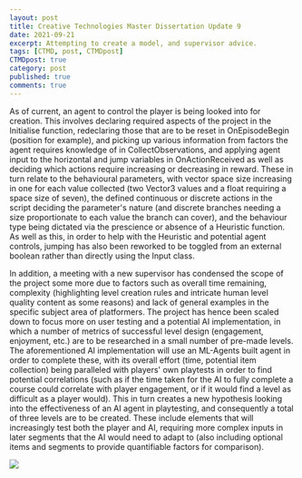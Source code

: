```yaml
---
layout: post
title: Creative Technologies Master Dissertation Update 9
date: 2021-09-21
excerpt: Attempting to create a model, and supervisor advice.
tags: [CTMD, post, CTMDpost]
CTMDpost: true
category: post
published: true
comments: true
---
```

As of current, an agent to control the player is being looked into for creation. This involves declaring required aspects of the project in the Initialise function, redeclaring those that are to be reset in OnEpisodeBegin (position for example), and picking up various information from factors the agent requires knowledge of in CollectObservations, and applying agent input to the horizontal and jump variables in OnActionReceived as well as deciding which actions require increasing or decreasing in reward. These in turn relate to the behavioural parameters, with vector space size increasing in one for each value collected (two Vector3 values and a float requiring a space size of seven), the defined continuous or discrete actions in the script deciding the parameter's nature (and discrete branches needing a size proportionate to each value the branch can cover), and the behaviour type being dictated via the prescience or absence of a Heuristic function. As well as this, in order to help with the Heuristic and potential agent controls, jumping has also been reworked to be toggled from an external boolean rather than directly using the Input class.

In addition, a meeting with a new supervisor has condensed the scope of the project some more due to factors such as overall time remaining, complexity (highlighting level creation rules and intricate human level quality content as some reasons) and lack of general examples in the specific subject area of platformers. The project has hence been scaled down to focus more on user testing and a potential AI implementation, in which a number of metrics of successful level design (engagement, enjoyment, etc.) are to be researched in a small number of pre-made levels. The aforementioned AI implementation will use an ML-Agents built agent in order to complete these, with its overall effort (time, potential item collection) being paralleled with players' own playtests in order to find potential correlations (such as if the time taken for the AI to fully complete a course could correlate with player engagement, or if it would find a level as difficult as a player would). This in turn creates a new hypothesis looking into the effectiveness of an AI agent in playtesting, and consequently a total of three levels are to be created. These include elements that will increasingly test both the player and AI, requiring more complex inputs in later segments that the AI would need to adapt to (also including optional items and segments to provide quantifiable factors for comparison).

<a href="https://i.imgur.com/xICeyok.png"><img src="https://i.imgur.com/xICeyok.png"></a>